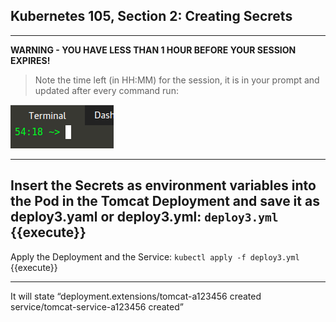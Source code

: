 ## Kubernetes 105, Section 2: Creating Secrets 

---

**WARNING - YOU HAVE LESS THAN 1 HOUR BEFORE YOUR SESSION EXPIRES!**

>Note the time left (in HH:MM) for the session, it is in your prompt and updated after every command run:

![Terminal Time Remaining](./assets/term-expire.png)

---

Insert the Secrets as environment variables into the Pod in the Tomcat Deployment and save it as deploy3.yaml or deploy3.yml:
`deploy3.yml
`{{execute}}
---

Apply the Deployment and the Service:
`kubectl apply -f deploy3.yml
`{{execute}}

---


It will state “deployment.extensions/tomcat-a123456 created 
service/tomcat-service-a123456 created”
